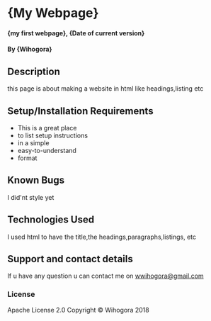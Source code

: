 # {My Webpage}
#### {my first webpage}, {Date of current version}
#### By **{Wihogora}**
## Description
this page is about making a website in html like headings,listing etc
## Setup/Installation Requirements
* This is a great place
* to list setup instructions
* in a simple
* easy-to-understand
* format

## Known Bugs
I did'nt style yet
## Technologies Used
I used html to have the title,the headings,paragraphs,listings, etc
## Support and contact details
If u have any question u can contact me on wwihogora@gmail.com
### License
 Apache License 2.0
Copyright © Wihogora 2018 